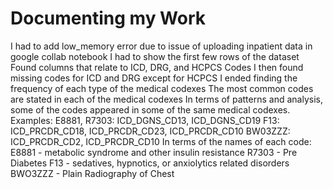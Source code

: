 # Documenting my Work
I had to add low_memory error due to issue of uploading inpatient data in google collab notebook
I had to show the first few rows of the dataset
Found columns that relate to ICD, DRG, and HCPCS Codes
I then found missing codes for ICD and DRG except for HCPCS
I ended finding the frequency of each type of the medical codexes
The most common codes are stated in each of the medical codexes
In terms of patterns and analysis, some of the codes appeared in some of the same medical codexes. 
Examples: 
E8881, R7303: ICD_DGNS_CD13, ICD_DGNS_CD19 
F13: ICD_PRCDR_CD18, ICD_PRCDR_CD23, ICD_PRCDR_CD10
BW03ZZZ:  ICD_PRCDR_CD2,  ICD_PRCDR_CD10
In terms of the names of each code:
E8881 - metabolic syndrome and other insulin resistance
R7303 - Pre Diabetes
F13 -  sedatives, hypnotics, or anxiolytics related disorders
BWO3ZZZ - Plain Radiography of Chest

